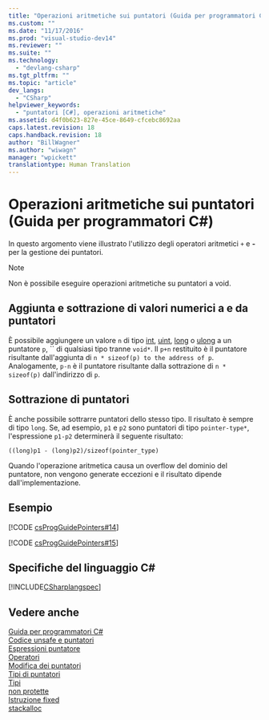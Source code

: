 ```yaml
---
title: "Operazioni aritmetiche sui puntatori (Guida per programmatori C#) | Microsoft Docs"
ms.custom: ""
ms.date: "11/17/2016"
ms.prod: "visual-studio-dev14"
ms.reviewer: ""
ms.suite: ""
ms.technology: 
  - "devlang-csharp"
ms.tgt_pltfrm: ""
ms.topic: "article"
dev_langs: 
  - "CSharp"
helpviewer_keywords: 
  - "puntatori [C#], operazioni aritmetiche"
ms.assetid: d4f0b623-827e-45ce-8649-cfcebc8692aa
caps.latest.revision: 18
caps.handback.revision: 18
author: "BillWagner"
ms.author: "wiwagn"
manager: "wpickett"
translationtype: Human Translation
---
```

# Operazioni aritmetiche sui puntatori (Guida per programmatori C#)
In questo argomento viene illustrato l'utilizzo degli operatori aritmetici `+` e **\-** per la gestione dei puntatori.  
  
> [!NOTE]
>  Non è possibile eseguire operazioni aritmetiche su puntatori a void.  
  
## Aggiunta e sottrazione di valori numerici a e da puntatori  
 È possibile aggiungere un valore `n` di tipo [int](../../../csharp/language-reference/keywords/int.md), [uint](../../../csharp/language-reference/keywords/uint.md), [long](../../../csharp/language-reference/keywords/long.md) o [ulong](../../../csharp/language-reference/keywords/ulong.md) a un puntatore `p`, `` di qualsiasi tipo tranne `void*`.  Il `p+n` restituito è il puntatore risultante dall'aggiunta di `n * sizeof(p) to the address of p`.  Analogamente, `p-n` è il puntatore risultante dalla sottrazione di `n * sizeof(p)` dall'indirizzo di `p`.  
  
## Sottrazione di puntatori  
 È anche possibile sottrarre puntatori dello stesso tipo.  Il risultato è sempre di tipo `long`.  Se, ad esempio, `p1` e `p2` sono puntatori di tipo `pointer-type*`, l'espressione `p1-p2` determinerà il seguente risultato:  
  
 `((long)p1 - (long)p2)/sizeof(pointer_type)`  
  
 Quando l'operazione aritmetica causa un overflow del dominio del puntatore, non vengono generate eccezioni e il risultato dipende dall'implementazione.  
  
## Esempio  
 [!CODE [csProgGuidePointers#14](../CodeSnippet/VS_Snippets_VBCSharp/csProgGuidePointers#14)]  
  
 [!CODE [csProgGuidePointers#15](../CodeSnippet/VS_Snippets_VBCSharp/csProgGuidePointers#15)]  
  
## Specifiche del linguaggio C\#  
 [!INCLUDE[CSharplangspec](../../../csharp/language-reference/keywords/includes/csharplangspec_md.md)]  
  
## Vedere anche  
 [Guida per programmatori C\#](../../../csharp/programming-guide/index.md)   
 [Codice unsafe e puntatori](../../../csharp/programming-guide/unsafe-code-pointers/index.md)   
 [Espressioni puntatore](../../../csharp/programming-guide/unsafe-code-pointers/pointer-expressions.md)   
 [Operatori](../../../csharp/language-reference/operators/index.md)   
 [Modifica dei puntatori](../../../csharp/programming-guide/unsafe-code-pointers/manipulating-pointers.md)   
 [Tipi di puntatori](../../../csharp/programming-guide/unsafe-code-pointers/pointer-types.md)   
 [Tipi](../../../csharp/language-reference/keywords/types.md)   
 [non protette](../../../csharp/language-reference/keywords/unsafe.md)   
 [Istruzione fixed](../../../csharp/language-reference/keywords/fixed-statement.md)   
 [stackalloc](../../../csharp/language-reference/keywords/stackalloc.md)